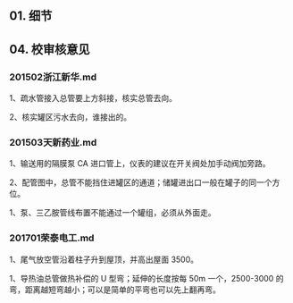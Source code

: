 ## 01. 细节



## 04. 校审核意见

### 201502浙江新华.md

1、疏水管接入总管要上方斜接，核实总管去向。

2、核实罐区污水去向，谁接出的。

### 201503天新药业.md

1、输送用的隔膜泵 CA 进口管上，仪表的建议在开关阀处加手动阀加旁路。

2、配管图中，总管不能挡住进罐区的通道；储罐进出口一般在罐子的同一个方位。

1、泵、三乙胺管线布置不能通过一个罐组，必须从外面走。

### 201701荣泰电工.md

1、尾气放空管沿着柱子升到屋顶，并高出屋面 3500。

1、导热油总管做热补偿的 U 型弯；延伸的长度按每 50m 一个，2500-3000 的弯，距离越短弯越小；可以是简单的平弯也可以先上翻再弯。



